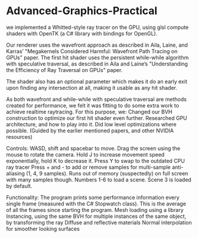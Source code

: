 # Advanced-Graphics-Practical

we implemented a Whitted-style ray tracer on the GPU, using glsl compute shaders with OpenTK (a C# library with bindings for OpenGL).

Our renderer uses the wavefront approach as described in Aila, Laine, and Karras’ "Megakernels Considered Harmful: Wavefront Path Tracing on GPUs" paper. The first hit shader uses the persistent while-while algorithm with speculative traversal, as described in Aila and Laine’s "Understanding the Efficiency of Ray Traversal on GPUs" paper.

The shader also has an optional parameter which makes it do an early exit upon finding any intersection at all, making it usable as any hit shader.

As both wavefront and while-while with speculative traversal are methods created for performance, we felt it was fitting to do some extra work to achieve realtime raytracing. For this purpose, we:
Changed our BVH construction to optimize our first hit shader even further.
Researched GPU architecture, and how to play into it.
Did low level optimizations where possible. (Guided by the earlier mentioned papers, and other NVIDIA resources)

Controls:
WASD, shift and spacebar to move.
Drag the screen using the mouse to rotate the camera.
Hold J to increase movement speed exponentially, hold K to decrease it.
Press Y to swap to the outdated CPU ray tracer
Press + and - to add or remove samples for multi-sample anti-aliasing (1, 4, 9 samples). Runs out of memory (suspectedly) on full screen with many samples though.
Numbers 1-6 to load a scene. Scene 3 is loaded by default.

Functionality:
The program prints some performance information every single frame (measured with the C# Stopwatch class). This is the average of all the frames since starting the program.
Mesh loading using a library
Instancing, using the same BVH for multiple instances of the same object, by transforming the ray
Diffuse and reflective materials
Normal interpolation for smoother looking surfaces
